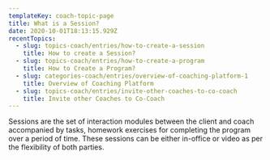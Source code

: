 ```yaml
---
templateKey: coach-topic-page
title: What is a Session?
date: 2020-10-01T18:13:15.929Z
recentTopics:
  - slug: topics-coach/entries/how-to-create-a-session
    title: How to create a Session?
  - slug: topics-coach/entries/how-to-create-a-program
    title: How to Create a Program?
  - slug: categories-coach/entries/overview-of-coaching-platform-1
    title: Overview of Coaching Platform
  - slug: topics-coach/entries/invite-other-coaches-to-co-coach
    title: Invite other Coaches to Co-Coach
---
```

Sessions are the set of interaction modules between the client and coach accompanied by tasks, homework exercises for completing the program over a period of time. These sessions can be either in-office or video as per the flexibility of both parties.
